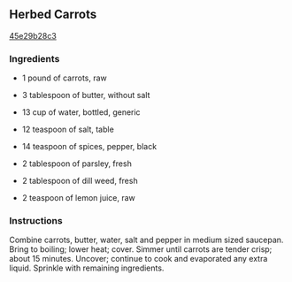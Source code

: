 ## Herbed Carrots

[45e29b28c3](http://www.food.com/recipe/herbed-carrots-288163)

### Ingredients

 - 1 pound of carrots, raw

 - 3 tablespoon of butter, without salt

 - 13 cup of water, bottled, generic

 - 12 teaspoon of salt, table

 - 14 teaspoon of spices, pepper, black

 - 2 tablespoon of parsley, fresh

 - 2 tablespoon of dill weed, fresh

 - 2 teaspoon of lemon juice, raw

### Instructions

Combine carrots, butter, water, salt and pepper in medium sized saucepan. Bring to boiling; lower heat; cover. Simmer until carrots are tender crisp; about 15 minutes. Uncover; continue to cook and evaporated any extra liquid. Sprinkle with remaining ingredients.